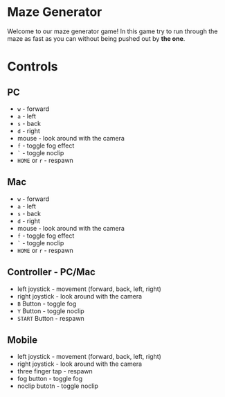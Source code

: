 # Maze Generator
Welcome to our maze generator game! In this game try to run through the maze as fast as you can without being pushed out by **the one**.

# Controls
## PC
- `w` - forward
- `a` - left
- `s` - back
- `d` - right
- mouse - look around with the camera
- `f` - toggle fog effect
- `` ` `` - toggle noclip
- `HOME` or `r` - respawn

## Mac
- `w` - forward
- `a` - left
- `s` - back
- `d` - right
- mouse - look around with the camera
- `f` - toggle fog effect
- `` ` `` - toggle noclip
- `HOME` or `r` - respawn

## Controller - PC/Mac
- left joystick - movement (forward, back, left, right)
- right joystick - look around with the camera
- `B` Button - toggle fog
- `Y` Button - toggle noclip
- `START` Button - respawn

## Mobile
- left joystick - movement (forward, back, left, right)
- right joystick - look around with the camera
- three finger tap - respawn
- fog button - toggle fog
- noclip butotn - toggle noclip
